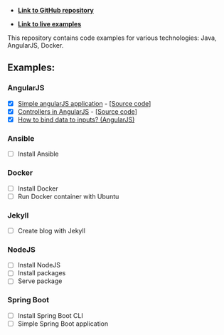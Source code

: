 - **[Link to GitHub repository](https://github.com/romach/examples)**

- **[Link to live examples](https://romach.github.io/examples/)**

This repository contains code examples for various technologies: Java, AngularJS, Docker.

## Examples:

### AngularJS
- [x] [Simple angularJS application](angularjs/simple-angular-js-application) - [[Source code](https://github.com/romach/examples/tree/master/angularjs/simple-angular-js-application)]
- [x] [Controllers in AngularJS](angularjs/controllers) - [[Source code](https://github.com/romach/examples/tree/master/angularjs/controllers)]
- [x] [How to bind data to inputs? (AngularJS)](angularjs/bind-data-to-inputs)

### Ansible
- [ ] Install Ansible

### Docker
- [ ] Install Docker
- [ ] Run Docker container with Ubuntu

### Jekyll
- [ ] Create blog with Jekyll

### NodeJS
- [ ] Install NodeJS
- [ ] Install packages
- [ ] Serve package

### Spring Boot
- [ ] Install Spring Boot CLI
- [ ] Simple Spring Boot application